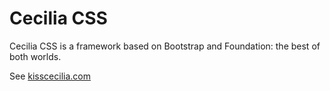 # Cecilia CSS
Cecilia CSS is a framework based on Bootstrap and Foundation: the best of both worlds.

See [kisscecilia.com](http://kisscecilia.com/)
